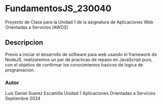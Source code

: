 # FundamentosJS_230040
Proyecto de Clase para la Unidad 1 de la asignatura de Aplicaciones Web Orientadas a Servicios (AWOS)


## Descripcion

Previo a iniciar el desarrollo de software para web usando el framework de NodeJS, realizaremos un par de practicas de repaso en JavaScript puro, con el objetivo de confirmar los conocimientos basicos de logica de programacion.

### Autor
Luis Daniel Suarez Escamilla
Unidad 1
Aplicaciones Orientadas a Servicios
Septiembre 2024